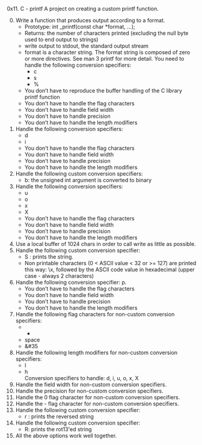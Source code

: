 0x11. C - printf
A project on creating a custom printf function.

0. Write a function that produces output according to a format.
	- Prototype: int _printf(const char *format, ...);
	- Returns: the number of characters printed (excluding the null byte used to end output to strings)
	- write output to stdout, the standard output stream
	- format is a character string. The format string is composed of zero or more directives. See man 3 printf for more detail. You need to handle the following conversion specifiers:
		- c
		- s
		- %
	- You don’t have to reproduce the buffer handling of the C library printf function
	- You don’t have to handle the flag characters
	- You don’t have to handle field width
	- You don’t have to handle precision
	- You don’t have to handle the length modifiers
1. Handle the following conversion specifiers:
	- d
	- i
	- You don’t have to handle the flag characters
	- You don’t have to handle field width
	- You don’t have to handle precision
	- You don’t have to handle the length modifiers
2. Handle the following custom conversion specifiers:
	- b: the unsigned int argument is converted to binary
3. Handle the following conversion specifiers:
	- u
	- o
	- x
	- X
	- You don’t have to handle the flag characters
	- You don’t have to handle field width
	- You don’t have to handle precision
	- You don’t have to handle the length modifiers
4. Use a local buffer of 1024 chars in order to call write as little as possible.
5. Handle the following custom conversion specifier:
	- S : prints the string.
	- Non printable characters (0 < ASCII value < 32 or >= 127) are printed this way: \x, followed by the ASCII code value in hexadecimal (upper case - always 2 characters)
6. Handle the following conversion specifier: p.
	- You don’t have to handle the flag characters
	- You don’t have to handle field width
	- You don’t have to handle precision
	- You don’t have to handle the length modifiers
7. Handle the following flag characters for non-custom conversion specifiers:
	- +
	- space
	- &#35
8. Handle the following length modifiers for non-custom conversion specifiers:
	- l
	- h  
Conversion specifiers to handle: d, i, u, o, x, X
9. Handle the field width for non-custom conversion specifiers.
10. Handle the precision for non-custom conversion specifiers.
11. Handle the 0 flag character for non-custom conversion specifiers.
12. Handle the - flag character for non-custom conversion specifiers.
13. Handle the following custom conversion specifier:
	- r : prints the reversed string
14. Handle the following custom conversion specifier:
	- R: prints the rot13'ed string
15. All the above options work well together.
